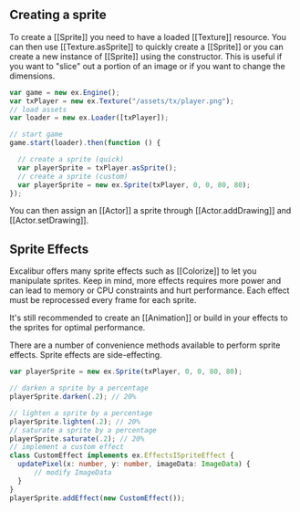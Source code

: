 ## Creating a sprite

To create a [[Sprite]] you need to have a loaded [[Texture]] resource. You can
then use [[Texture.asSprite]] to quickly create a [[Sprite]] or you can create
a new instance of [[Sprite]] using the constructor. This is useful if you
want to "slice" out a portion of an image or if you want to change the dimensions.

```js
var game = new ex.Engine();
var txPlayer = new ex.Texture("/assets/tx/player.png");
// load assets
var loader = new ex.Loader([txPlayer]);

// start game
game.start(loader).then(function () {

  // create a sprite (quick)
  var playerSprite = txPlayer.asSprite();
  // create a sprite (custom)
  var playerSprite = new ex.Sprite(txPlayer, 0, 0, 80, 80);
});
```

You can then assign an [[Actor]] a sprite through [[Actor.addDrawing]] and
[[Actor.setDrawing]].

## Sprite Effects

Excalibur offers many sprite effects such as [[Colorize]] to let you manipulate
sprites. Keep in mind, more effects requires more power and can lead to memory or CPU
constraints and hurt performance. Each effect must be reprocessed every frame for each sprite.

It's still recommended to create an [[Animation]] or build in your effects to the sprites
for optimal performance.

There are a number of convenience methods available to perform sprite effects. Sprite effects are
side-effecting.

```typescript
var playerSprite = new ex.Sprite(txPlayer, 0, 0, 80, 80);

// darken a sprite by a percentage   
playerSprite.darken(.2); // 20%

// lighten a sprite by a percentage
playerSprite.lighten(.2); // 20%
// saturate a sprite by a percentage
playerSprite.saturate(.2); // 20%
// implement a custom effect
class CustomEffect implements ex.EffectsISpriteEffect {
  updatePixel(x: number, y: number, imageData: ImageData) {
      // modify ImageData  
  }  
}
playerSprite.addEffect(new CustomEffect());

```   